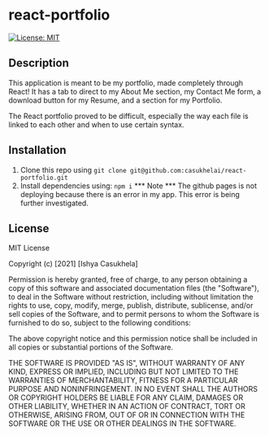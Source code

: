 # react-portfolio

[![License: MIT](https://img.shields.io/badge/License-MIT-yellow.svg)](https://opensource.org/licenses/MIT)

## Description
This application is meant to be my portfolio, made completely through React! It has a tab to direct to my About Me section, my Contact Me form, a download button for my Resume, and a section for my Portfolio. 

The React portfolio proved to be difficult, especially the way each file is linked to each other and when to use certain syntax.

## Installation
1. Clone this repo using
``` git clone git@github.com:casukhelai/react-portfolio.git ```
2. Install dependencies using: 
``` npm i ```
*** Note *** The github pages is not deploying because there is an error in my app. This error is being further investigated.

## License
MIT License

Copyright (c) [2021] [Ishya Casukhela]

Permission is hereby granted, free of charge, to any person obtaining a copy
of this software and associated documentation files (the "Software"), to deal
in the Software without restriction, including without limitation the rights
to use, copy, modify, merge, publish, distribute, sublicense, and/or sell
copies of the Software, and to permit persons to whom the Software is
furnished to do so, subject to the following conditions:

The above copyright notice and this permission notice shall be included in all
copies or substantial portions of the Software.

THE SOFTWARE IS PROVIDED "AS IS", WITHOUT WARRANTY OF ANY KIND, EXPRESS OR
IMPLIED, INCLUDING BUT NOT LIMITED TO THE WARRANTIES OF MERCHANTABILITY,
FITNESS FOR A PARTICULAR PURPOSE AND NONINFRINGEMENT. IN NO EVENT SHALL THE
AUTHORS OR COPYRIGHT HOLDERS BE LIABLE FOR ANY CLAIM, DAMAGES OR OTHER
LIABILITY, WHETHER IN AN ACTION OF CONTRACT, TORT OR OTHERWISE, ARISING FROM,
OUT OF OR IN CONNECTION WITH THE SOFTWARE OR THE USE OR OTHER DEALINGS IN THE
SOFTWARE.
